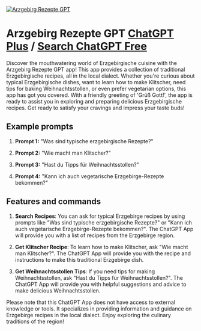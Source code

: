 
[![Arzgebirg Rezepte GPT](https://files.oaiusercontent.com/file-ISozA061lfNI20Vj3lI45nr3?se=2123-10-17T17%3A47%3A31Z&sp=r&sv=2021-08-06&sr=b&rscc=max-age%3D31536000%2C%20immutable&rscd=attachment%3B%20filename%3Dc8ad98d4-dfb3-4cdb-b62e-42a782ee9d01.png&sig=AlNinDh7ZHWe21bwkVpMDvUUbcGGRHk3tQi%2BjAEGqP8%3D)](https://chat.openai.com/g/g-3lqMbQ10f-arzgebirg-rezepte-gpt)

# Arzgebirg Rezepte GPT [ChatGPT Plus](https://chat.openai.com/g/g-3lqMbQ10f-arzgebirg-rezepte-gpt) / [Search ChatGPT Free](https://gptcall.net/index.html#/?search=Arzgebirg%20Rezepte%20GPT)

Discover the mouthwatering world of Erzgebirgische cuisine with the Arzgebirg Rezepte GPT app! This app provides a collection of traditional Erzgebirgische recipes, all in the local dialect. Whether you're curious about typical Erzgebirgische dishes, want to learn how to make Klitscher, need tips for baking Weihnachtsstollen, or even prefer vegetarian options, this app has got you covered. With a friendly greeting of 'Grüß Gott!', the app is ready to assist you in exploring and preparing delicious Erzgebirgische recipes. Get ready to satisfy your cravings and impress your taste buds!

## Example prompts

1. **Prompt 1:** "Was sind typische erzgebirgische Rezepte?"

2. **Prompt 2:** "Wie macht man Klitscher?"

3. **Prompt 3:** "Hast du Tipps für Weihnachtsstollen?"

4. **Prompt 4:** "Kann ich auch vegetarische Erzgebirge-Rezepte bekommen?"


## Features and commands

1. **Search Recipes**: You can ask for typical Erzgebirge recipes by using prompts like "Was sind typische erzgebirgische Rezepte?" or "Kann ich auch vegetarische Erzgebirge-Rezepte bekommen?". The ChatGPT App will provide you with a list of recipes from the Erzgebirge region.

2. **Get Klitscher Recipe**: To learn how to make Klitscher, ask "Wie macht man Klitscher?". The ChatGPT App will provide you with the recipe and instructions to make this traditional Erzgebirge dish.

3. **Get Weihnachtsstollen Tips**: If you need tips for making Weihnachtsstollen, ask "Hast du Tipps für Weihnachtsstollen?". The ChatGPT App will provide you with helpful suggestions and advice to make delicious Weihnachtsstollen.

Please note that this ChatGPT App does not have access to external knowledge or tools. It specializes in providing information and guidance on Erzgebirge recipes in the local dialect. Enjoy exploring the culinary traditions of the region!


